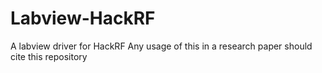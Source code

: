 # Labview-HackRF
 A labview driver for HackRF
 Any usage of this in a research paper should cite this repository
